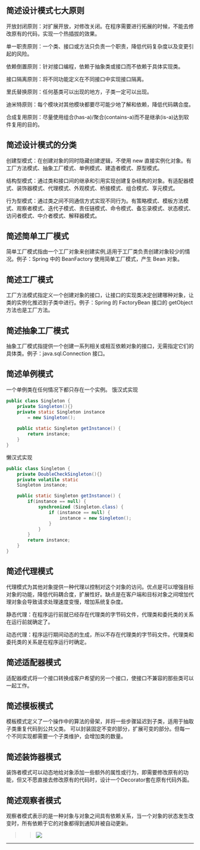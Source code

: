 ## 简述设计模式七大原则
开放封闭原则：对扩展开放，对修改关闭。在程序需要进行拓展的时候，不能去修改原有的代码，实现一个热插拔的效果。

单一职责原则：一个类、接口或方法只负责一个职责，降低代码复杂度以及变更引起的风险。

依赖倒置原则：针对接口编程，依赖于抽象类或接口而不依赖于具体实现类。

接口隔离原则：将不同功能定义在不同接口中实现接口隔离。

里氏替换原则：任何基类可以出现的地方，子类一定可以出现。

迪米特原则：每个模块对其他模块都要尽可能少地了解和依赖，降低代码耦合度。

合成复用原则：尽量使用组合(has-a)/聚合(contains-a)而不是继承(is-a)达到软件复用的目的。

## 简述设计模式的分类
创建型模式：在创建对象的同时隐藏创建逻辑，不使用 new 直接实例化对象。有工厂方法模式、抽象工厂模式、单例模式、建造者模式、原型模式。

结构型模式：通过类和接口间的继承和引用实现创建复杂结构的对象。有适配器模式、装饰器模式、代理模式、外观模式、桥接模式、组合模式、享元模式。

行为型模式：通过类之间不同通信方式实现不同行为。有策略模式、模板方法模式、观察者模式、迭代子模式、责任链模式、命令模式、备忘录模式、状态模式、访问者模式、中介者模式、解释器模式。

## 简述简单工厂模式
简单工厂模式指由一个工厂对象来创建实例,适用于工厂类负责创建对象较少的情况。例子：Spring 中的 BeanFactory 使用简单工厂模式，产生 Bean 对象。

## 简述工厂模式
工厂方法模式指定义一个创建对象的接口，让接口的实现类决定创建哪种对象，让类的实例化推迟到子类中进行。例子：Spring 的 FactoryBean 接口的 getObject 方法也是工厂方法。

## 简述抽象工厂模式
抽象工厂模式指提供一个创建一系列相关或相互依赖对象的接口，无需指定它们的具体类。例子：java.sql.Connection 接口。

## 简述单例模式
一个单例类在任何情况下都只存在一个实例。
饿汉式实现
```java
public class Singleton {
    private Singleton(){}
    private static Singleton instance 
        = new Singleton();
 
    public static Singleton getInstance() {
        return instance;
    }
}
```
懒汉式实现
```java
public class Singleton {
    private DoubleCheckSingleton(){}
    private volatile static 
    Singleton instance;

    public static Singleton getInstance() {
        if(instance == null) {
            synchronized (Singleton.class) {
                if (instance == null) {
                    instance = new Singleton();
                }
            }
        }
        return instance;
    }
}
```
## 简述代理模式

代理模式为其他对象提供一种代理以控制对这个对象的访问。优点是可以增强目标对象的功能，降低代码耦合度，扩展性好。缺点是在客户端和目标对象之间增加代理对象会导致请求处理速度变慢，增加系统复杂度。

静态代理：在程序运行前就已经存在代理类的字节码文件，代理类和委托类的关系在运行前就确定了。

动态代理：程序运行期间动态的生成，所以不存在代理类的字节码文件。代理类和委托类的关系是在程序运行时确定。

## 简述适配器模式
适配器模式将一个接口转换成客户希望的另一个接口，使接口不兼容的那些类可以一起工作。

## 简述模板模式
模板模式定义了一个操作中的算法的骨架，并将一些步骤延迟到子类，适用于抽取子类重复代码到公共父类。
可以封装固定不变的部分，扩展可变的部分。但每一个不同实现都需要一个子类维护，会增加类的数量。

## 简述装饰器模式
装饰者模式可以动态地给对象添加一些额外的属性或行为，即需要修改原有的功能，但又不愿直接去修改原有的代码时，设计一个Decorator套在原有代码外面。
## 简述观察者模式
观察者模式表示的是一种对象与对象之间具有依赖关系，当一个对象的状态发生改变时，所有依赖于它的对象都得到通知并被自动更新。




>>![](https://cdn.jsdelivr.net/gh/emmett-xd/AutoencoderMagazine/201229/xnBroadcast.jpg)

---